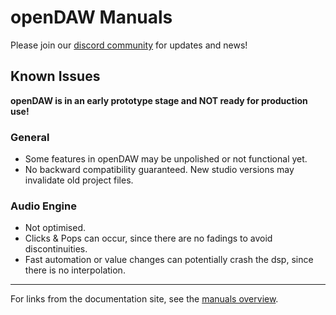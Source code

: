 # openDAW Manuals

Please join our [discord community](https://discord.com/invite/ZRm8du7vn4) for updates and news!

## Known Issues

**openDAW is in an early prototype stage and NOT ready for production use!**

### General

- Some features in openDAW may be unpolished or not functional yet.
- No backward compatibility guaranteed. New studio versions may invalidate old project files.

### Audio Engine

- Not optimised.
- Clicks & Pops can occur, since there are no fadings to avoid discontinuities.
- Fast automation or value changes can potentially crash the dsp, since there is no interpolation.

---

For links from the documentation site, see the [manuals overview](../../../docs/docs-user/manuals/overview.md).
